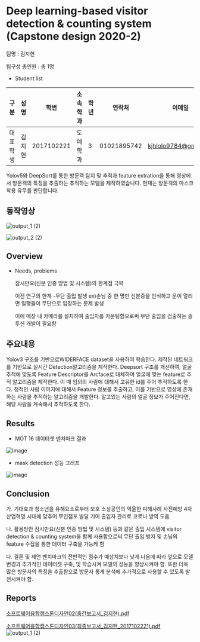 # Deep learning-based visitor detection & counting system (Capstone design 2020-2)

팀명 : 김지현 

팀구성 총인원 : 총 1명

* Student list

|구분|성명|학번|소속학과|학년|연락처|이메일|
|------|-----|------------|-------|---|------------|---------------------|
|대표 학생|김지현|2017102221|도예학과|3|01021895742|kjhlolo9784@gmil.com|

Yolov5와 DeepSort를 통한 방문객 탐지 및 추적과 feature extration을 통해 영상에서 방문객의 특징을 추출하는 추적하는 모델을 제작하였습니다.
현재는 방문객의 마스크 착용 유무를 판단합니다.

## 동작영상

![output_1 (2)](https://user-images.githubusercontent.com/68112175/125926253-b9f306f0-f417-42a9-91f3-aa135778c8a9.gif)

![output_2 (2)](https://user-images.githubusercontent.com/68112175/125926096-01bf8f6a-9e52-4a2d-9a80-aac76b323c7f.gif)

## Overview
* Needs, problems

  잠시만요(신분 인증 방법 및 시스템)의 한계점 극복

   이전 연구의 한계
    -무단 출입 발생 
    ex)손님 중 한 명만 신분증을 인식하고 문이 열리면 일행들이 무단으로 입장하는 문제 발생

   이에 매장 내 카메라를 설치하여 출입자를 카운팅함으로써 무단 출입을 검출하는 솔루션 개발이 필요함

## 주요내용
Yolov3 구조를 기반으로WIDERFACE dataset을 사용하여 학습한다.
제작된 네트워크를 기반으로 실시간 Detection알고리즘을 제작한다.
Deepsort 구조를 개선하여, 얼굴 추적에 맞도록 Feature Descriptor를 Arcface로 대체하여 얼굴에 맞는 feature로 추적 알고리즘을 제작한다. 이 때 임의의 사람에 대해서 고유한 id를 주어 추적하도록 한다.
정적인 사람 이미지에 대해서 Feature 정보를 추출하고, 이를 기반으로 영상에 존재하는 사람을 추적하는 알고리즘을 개발한다. 알고있는 사람의 얼굴 정보가 주어진다면, 해당 사람을 계속해서 추적하도록 한다.

## Results
- MOT 16 데이터셋 벤치마크 결과

![image](https://user-images.githubusercontent.com/68112175/125117329-0fce0200-e129-11eb-99b4-d78692da8e6b.png)

- mask detection 성능 그래프

![image](https://user-images.githubusercontent.com/68112175/125117102-a948e400-e128-11eb-97b1-fa95dd3309bf.png)


## Conclusion
   가. 기대효과
청소년을 유해요소로부터 보호
소상공인의 억울한 피해사례 사전예방
4차 산업혁명 시대에 맞추어 무인점포 발달 기여
출입자 관리로 코로나 방역 도움 

   나. 활용방안
잠시만요(신분 인증 방법 및 시스템) 등과 같은 출입 시스템에 visitor detection & counting system을 함께 사용함으로써 무단 출입 방지 및 손님의 feature 수집을 통한 데이터 구축을 가능케 함

  다. 결론 및 제언
벤치마크의 전반적인 점수가 예상치보다 낮게 나옴에 따라 앞으로 모델 변경과 추가적인 데이터셋 구축, 및 학습시켜 모델의 성능을 향상시켜야 함.
또한 더욱 많은 방문자의 특징을 추출함으로 방문자 통계 분석에 추가적으로 사용할 수 있도록 발전시켜야 함.

## Reports
[소프트웨어융합캡스톤디자인02(중간보고서_김지현).pdf](https://github.com/kjh29784/Capstone-Design-Example/files/6793098/02._.pdf)

[소프트웨어융합캡스톤디자인03(최종보고서_김지현_2017102221).pdf](https://github.com/kjh29784/Capstone-Design-Example/files/6793102/03._._2017102221.pdf)
![output_1 (2)](https://user-images.githubusercontent.com/68112175/125926058-95861104-6758-46d8-a746-4ea0b88c212d.gif)

